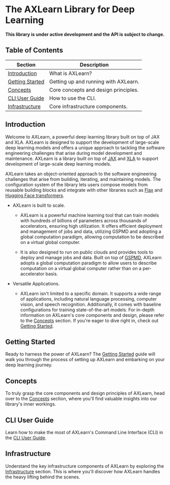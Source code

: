 # The AXLearn Library for Deep Learning

**This library is under active development and the API is subject to change.**

## Table of Contents

| Section | Description |
| - | - |
| [Introduction](#introduction) | What is AXLearn? |
| [Getting Started](docs/01-start.md) | Getting up and running with AXLearn. |
| [Concepts](docs/02-concepts.md) | Core concepts and design principles. |
| [CLI User Guide](docs/03-cli.md) | How to use the CLI. |
| [Infrastructure](docs/04-infrastructure.md) | Core infrastructure components. |

## Introduction

Welcome to AXLearn, a powerful deep learning library built on top of JAX and XLA. AXLearn is designed to support the development of large-scale deep learning models and offers a unique approach to tackling the software engineering challenges that arise during model development and maintenance.
AXLearn is a library built on top of [JAX](https://jax.readthedocs.io/) and
[XLA](https://www.tensorflow.org/xla) to support development of large-scale deep learning models.

AXLearn takes an object-oriented approach to the software engineering challenges that arise from
building, iterating, and maintaining models.
The configuration system of the library lets users compose models from reusable building blocks and
integrate with other libraries such as [Flax](https://flax.readthedocs.io/) and
[Hugging Face transformers](https://github.com/huggingface/transformers).

 -  AXLearn is built to scale.
    - AXLearn is a powerful machine learning tool that can train models with hundreds of billions of parameters across thousands of accelerators, ensuring high utilization. It offers efficient deployment and      management of jobs and data, utilizing GSPMD and adopting a global computation paradigm, allowing computation to be described on a virtual global computer.

    - It is also designed to run on public clouds and provides tools to deploy and manage jobs and data.
  Built on top of [GSPMD](https://arxiv.org/abs/2105.04663), AXLearn adopts a global computation
  paradigm to allow users to describe computation on a virtual global computer rather than on a
  per-accelerator basis.

 -  Versatile Applications.
     - AXLearn isn't limited to a specific domain. It supports a wide range of applications, including natural language processing, computer vision, and speech recognition. Additionally, it comes with baseline configurations for training state-of-the-art models.
For in-depth information on AXLearn's core components and design, please refer to the [Concepts](docs/02-concepts.md) section. If you're eager to dive right in, check out [Getting Started](docs/01-start.md).

## Getting Started
Ready to harness the power of AXLearn? The [Getting Started](docs/01-start.md) guide will walk you through the process of setting up AXLearn and embarking on your deep learning journey.

## Concepts
To truly grasp the core components and design principles of AXLearn, head over to the [Concepts](docs/02-concepts.md) section, where you'll find valuable insights into our library's inner workings.

## CLI User Guide
Learn how to make the most of AXLearn's Command Line Interface (CLI) in the [CLI User Guide](docs/03-cli.md).

## Infrastructure
Understand the key infrastructure components of AXLearn by exploring the [Infrastructure](docs/04-infrastructure.md) section. This is where you'll discover how AXLearn handles the heavy lifting behind the scenes.
